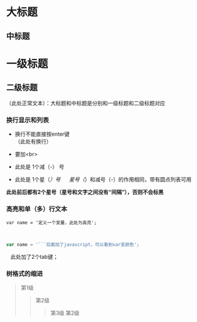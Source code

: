 大标题
====
中标题
---

# 一级标题
## 二级标题 
（此处正常文本）：大标题和中标题是分别和一级标题和二级标题对应


### 换行显示和列表
- 换行不能直接按enter键<br>（此处有换行）
- 要加\<br>

- 此处是 1个减（-） 号
* 此处是 1个星（*）号     
星号（*）和减号（-）的作用相同，带有圆点列表可用

**此处前后都有2个星号（星号和文字之间没有“间隔”），否则不会标黑**



### 高亮和单（多）行文本
```
var name = '定义一个变量，此处为高亮';
```
<br>

```javascript
var name = '```后面加了javascript，可以看到var变颜色';
```


    此处加了2个tab键；
    
### 树格式的缩进
> 第1级
>> 第2级
>>> 第3级
>> 第2级






